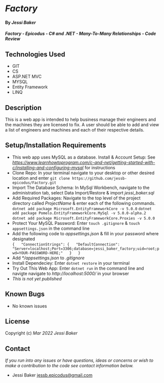 # _Factory_

#### By _**Jessi Baker**_

#### _Factory - Epicodus - C# and .NET - Many-To-Many Relationships - Code Review_

## Technologies Used

* GIT
* CS
* ASP.NET MVC
* MYSQL
* Entity Framework
* LINQ

## Description

This is a web app is intended to help business manage their engineers and the machines they are licensed to fix.  A user should be able to add and view a list of engineers and machines and each of their respective details. 

## Setup/Installation Requirements

* This web app uses MySQL as a database.  Install & Account Setup: See _https://www.learnhowtoprogram.com/c-and-net/getting-started-with-c/installing-and-configuring-mysql_ for instructions
* Clone Repo: In your terminal navigate to your desktop or other desired location and enter `git clone https://github.com/jessb-epicodus/Factory.git`
* Import The Database Schema: In MySql Workbench, navigate to the administration tab, select Data Import/Restore & import _jessi_baker.sql_
* Add Required Packages: Navigate to the top level of the project directory called _ProjectName_ & enter each of the following commands.
  `dotnet add package Microsoft.EntityFrameworkCore -v 5.0.0`
  `dotnet add package Pomelo.EntityFrameworkCore.MySql -v 5.0.0-alpha.2`
  `dotnet add package Microsoft.EntityFrameworkCore.Proxies -v 5.0.0`
* Protect Your MySQL Password: Enter `touch .gitignore` & `touch appsettings.json` in the command line
* Add the following code to _appsettings.json_ & fill in your password where designated  
  `{  
    "ConnectionStrings": {  
      "DefaultConnection": "Server=localhost;Port=3306;database=jessi_baker_factory;uid=root;pwd=YOUR-PASSWORD-HERE;"  
    }  
  }`  
* Add _*/appsettings.json_ to _.gitignore_
* Install Dependeciey: Enter `dotnet restore` in your terminal
* Try Out This Web App: Enter `dotnet run` in the command line and navigte navigate to _http://localhost:5000/_ in your browser
* _This is not yet published_

## Known Bugs

* No known issues

## License

Copyright (c) _Mar 2022_ _Jessi Baker_

## Contact

_If you run into any issues or have questions, ideas or concerns or wish to make a contribution to the code see contact information below._
* Jessi Baker <jessb.epicodus@gmail.com>